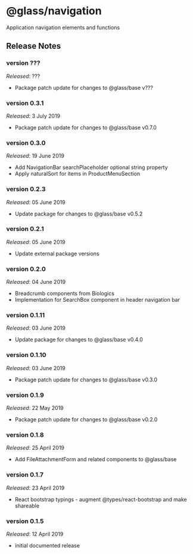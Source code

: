 # @glass/navigation

Application navigation elements and functions

## Release Notes ##

### version ???
*Released*: ???
* Package patch update for changes to @glass/base v???

### version 0.3.1
*Released*: 3 July 2019
* Package patch update for changes to @glass/base v0.7.0

### version 0.3.0
*Released*: 19 June 2019
* Add NavigationBar searchPlaceholder optional string property
* Apply naturalSort for items in ProductMenuSection

### version 0.2.3
*Released*: 05 June 2019
*  Update package for changes to @glass/base v0.5.2

### version 0.2.1
*Released*: 05 June 2019
* Update external package versions

### version 0.2.0
*Released*: 04 June 2019
* Breadcrumb components from Biologics
* Implementation for SearchBox component in header navigation bar

### version 0.1.11
*Released*: 03 June 2019
* Update package for changes to @glass/base v0.4.0

### version 0.1.10
*Released*: 03 June 2019
* Package patch update for changes to @glass/base v0.3.0

### version 0.1.9
*Released*: 22 May 2019
* Package patch update for changes to @glass/base v0.2.0

### version 0.1.8
*Released*: 25 April 2019
* Add FileAttachmentForm and related components to @glass/base

### version 0.1.7
*Released*: 23 April 2019
* React bootstrap typings - augment @types/react-bootstrap and make shareable

### version 0.1.5
*Released*: 12 April 2019
* initial documented release